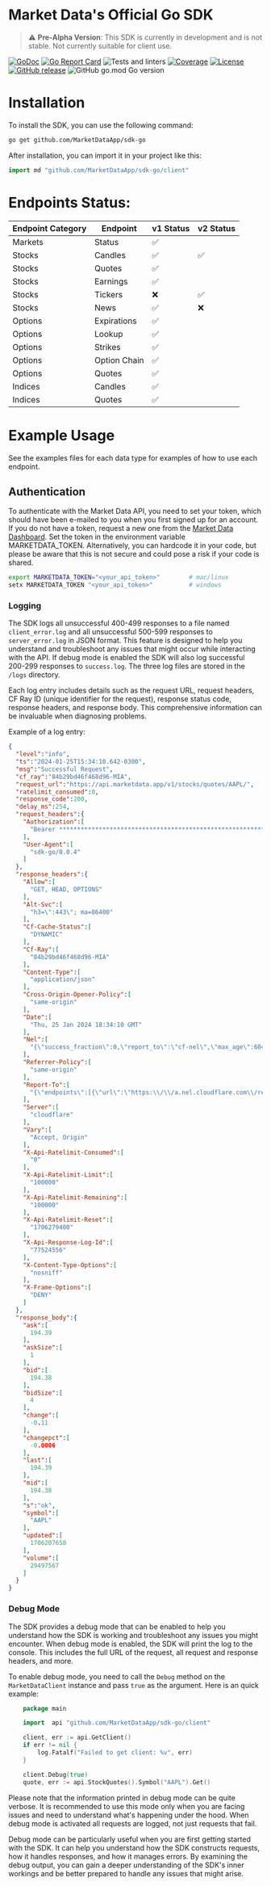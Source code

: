 # Market Data's Official Go SDK

> :warning: **Pre-Alpha Version**: This SDK is currently in development and is not stable. Not currently suitable for client use.

[![GoDoc](https://godoc.org/github.com/MarketDataApp/sdk-go?status.svg)](https://godoc.org/github.com/MarketDataApp/sdk-go)
[![Go Report Card](https://goreportcard.com/badge/github.com/MarketDataApp/sdk-go)](https://goreportcard.com/report/github.com/MarketDataApp/sdk-go)
![Tests and linters](https://github.com/MarketDataApp/sdk-go/actions/workflows/go.yml/badge.svg)
[![Coverage](https://codecov.io/gh/MarketDataApp/sdk-go/branch/main/graph/badge.svg)](https://codecov.io/gh/MarketDataApp/sdk-go)
[![License](https://img.shields.io/github/license/MarketDataApp/sdk-go.svg)](https://github.com/MarketDataApp/sdk-go/blob/master/LICENSE)
[![GitHub release](https://img.shields.io/github/release/MarketDataApp/sdk-go.svg)](https://github.com/MarketDataApp/sdk-go/releases)
![GitHub go.mod Go version](https://img.shields.io/github/go-mod/go-version/MarketDataApp/sdk-go)

# Installation

To install the SDK, you can use the following command:

```bash
go get github.com/MarketDataApp/sdk-go
```

After installation, you can import it in your project like this:

```go
import md "github.com/MarketDataApp/sdk-go/client"
```

# Endpoints Status:

 | Endpoint Category | Endpoint     | v1 Status | v2 Status |
 |-------------------|--------------|-----------|-----------|
 | Markets           | Status       | ✅        |           |
 | Stocks            | Candles      | ✅        |     ✅    |
 | Stocks            | Quotes       | ✅        |           |
 | Stocks            | Earnings     | ✅        |           |
 | Stocks            | Tickers      | ❌        |     ✅    |
 | Stocks            | News         | ✅        |     ❌    |
 | Options           | Expirations  | ✅        |           |
 | Options           | Lookup       | ✅        |           |
 | Options           | Strikes      | ✅        |           |
 | Options           | Option Chain | ✅        |           |
 | Options           | Quotes       | ✅        |           |
 | Indices           | Candles      | ✅        |           |
 | Indices           | Quotes       | ✅        |           |

# Example Usage

See the examples files for each data type for examples of how to use each endpoint.

## Authentication

To authenticate with the Market Data API, you need to set your token, which should have been e-mailed to you when you first signed up for an account. If you do not have a token, request a new one from the [Market Data Dashboard](https://www.marketdata.app/dashboard/). Set the token in the environment variable MARKETDATA_TOKEN. Alternatively, you can hardcode it in your code, but please be aware that this is not secure and could pose a risk if your code is shared.

```bash
export MARKETDATA_TOKEN="<your_api_token>"        # mac/linux
setx MARKETDATA_TOKEN "<your_api_token>"          # windows
```

### Logging

The SDK logs all unsuccessful 400-499 responses to a file named `client_error.log` and all unsuccessful 500-599 responses to `server_error.log` in JSON format. This feature is designed to help you understand and troubleshoot any issues that might occur while interacting with the API. If debug mode is enabled the SDK will also log successful 200-299 responses to `success.log`. The three log files are stored in the `/logs` directory. 

Each log entry includes details such as the request URL, request headers, CF Ray ID (unique identifier for the request), response status code, response headers, and response body. This comprehensive information can be invaluable when diagnosing problems.

Example of a log entry:

```json
{
  "level":"info",
  "ts":"2024-01-25T15:34:10.642-0300",
  "msg":"Successful Request",
  "cf_ray":"84b29bd46f468d96-MIA",
  "request_url":"https://api.marketdata.app/v1/stocks/quotes/AAPL/",
  "ratelimit_consumed":0,
  "response_code":200,
  "delay_ms":254,
  "request_headers":{
    "Authorization":[
      "Bearer **********************************************************HMD0"
    ],
    "User-Agent":[
      "sdk-go/0.0.4"
    ]
  },
  "response_headers":{
    "Allow":[
      "GET, HEAD, OPTIONS"
    ],
    "Alt-Svc":[
      "h3=\":443\"; ma=86400"
    ],
    "Cf-Cache-Status":[
      "DYNAMIC"
    ],
    "Cf-Ray":[
      "84b29bd46f468d96-MIA"
    ],
    "Content-Type":[
      "application/json"
    ],
    "Cross-Origin-Opener-Policy":[
      "same-origin"
    ],
    "Date":[
      "Thu, 25 Jan 2024 18:34:10 GMT"
    ],
    "Nel":[
      "{\"success_fraction\":0,\"report_to\":\"cf-nel\",\"max_age\":604800}"
    ],
    "Referrer-Policy":[
      "same-origin"
    ],
    "Report-To":[
      "{\"endpoints\":[{\"url\":\"https:\\/\\/a.nel.cloudflare.com\\/report\\/v3?s=9vEr7PiX6zgR6cdNLegGNMCOzC6yy9KHd0IIzN3yPl14KDMBB9kkMV19xVP79jOdqPWBS9Ena%2B43XHWh%2B7cKqAQc7GrRCm2ZWpX4xqhXidyQeRgNoPcWsSsyv5xSD8v9ywFQdNc%3D\"}],\"group\":\"cf-nel\",\"max_age\":604800}"
    ],
    "Server":[
      "cloudflare"
    ],
    "Vary":[
      "Accept, Origin"
    ],
    "X-Api-Ratelimit-Consumed":[
      "0"
    ],
    "X-Api-Ratelimit-Limit":[
      "100000"
    ],
    "X-Api-Ratelimit-Remaining":[
      "100000"
    ],
    "X-Api-Ratelimit-Reset":[
      "1706279400"
    ],
    "X-Api-Response-Log-Id":[
      "77524556"
    ],
    "X-Content-Type-Options":[
      "nosniff"
    ],
    "X-Frame-Options":[
      "DENY"
    ]
  },
  "response_body":{
    "ask":[
      194.39
    ],
    "askSize":[
      1
    ],
    "bid":[
      194.38
    ],
    "bidSize":[
      4
    ],
    "change":[
      -0.11
    ],
    "changepct":[
      -0.0006
    ],
    "last":[
      194.39
    ],
    "mid":[
      194.38
    ],
    "s":"ok",
    "symbol":[
      "AAPL"
    ],
    "updated":[
      1706207650
    ],
    "volume":[
      29497567
    ]
  }
}
```

### Debug Mode

The SDK provides a debug mode that can be enabled to help you understand how the SDK is working and troubleshoot any issues you might encounter. When debug mode is enabled, the SDK will print the log to the console. This includes the full URL of the request, all request and response headers, and more.

To enable debug mode, you need to call the `Debug` method on the `MarketDataClient` instance and pass `true` as the argument. Here is an quick example:

```go
    package main

    import 	api "github.com/MarketDataApp/sdk-go/client"

    client, err := api.GetClient()
	if err != nil {
		log.Fatalf("Failed to get client: %v", err)
	}

	client.Debug(true)
    quote, err := api.StockQuotes().Symbol("AAPL").Get()
```

Please note that the information printed in debug mode can be quite verbose. It is recommended to use this mode only when you are facing issues and need to understand what's happening under the hood. When debug mode is activated all requests are logged, not just requests that fail.

Debug mode can be particularly useful when you are first getting started with the SDK. It can help you understand how the SDK constructs requests, how it handles responses, and how it manages errors. By examining the debug output, you can gain a deeper understanding of the SDK's inner workings and be better prepared to handle any issues that might arise.